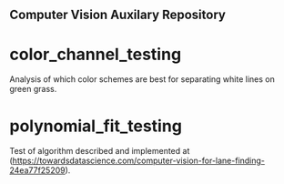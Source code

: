 ## Computer Vision Auxilary Repository
# color_channel_testing
Analysis of which color schemes are best for separating white lines on green grass. 

# polynomial_fit_testing
Test of algorithm described and implemented at (https://towardsdatascience.com/computer-vision-for-lane-finding-24ea77f25209).
